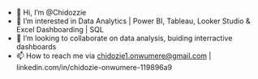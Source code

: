 - 👋 Hi, I’m @Chidozzie
- 👀 I’m interested in Data Analytics | Power BI, Tableau, Looker Studio & Excel Dashboarding | SQL
- 💞️ I’m looking to collaborate on data analysis, buiding interractive dashboards
- 📫 How to reach me via chidozie1.onwumere@gmail.com  | linkedin.com/in/chidozie-onwumere-119896a9


<!---
Chidozzie/Chidozzie is a ✨ special ✨ repository because its `README.md` (this file) appears on your GitHub profile.
You can click the Preview link to take a look at your changes.
--->
